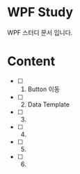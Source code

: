 # WPF Study

WPF 스터디 문서 입니다.

# Content

- [ ] 1. Button 이동
- [ ] 2. Data Template
- [ ] 3. 
- [ ] 4. 
- [ ] 5. 
- [ ] 6. 

